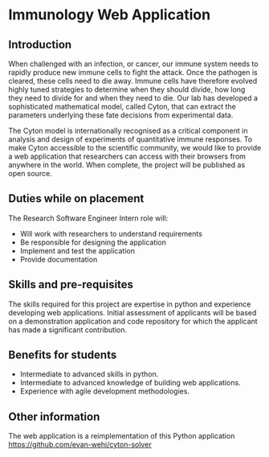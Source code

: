 # Immunology Web Application

## Introduction 

When challenged with an infection, or cancer, our immune system needs to rapidly produce new immune cells to fight the attack. Once the pathogen is cleared, these cells need to die away. Immune cells have therefore evolved highly tuned strategies to determine when they should divide, how long they need to divide for and when they need to die. Our lab has developed a sophisticated mathematical model, called Cyton, that can extract the parameters underlying these fate decisions from experimental data.  

The Cyton model is internationally recognised as a critical component in analysis and design of experiments of quantitative immune responses. To make Cyton accessible to the scientific community, we would like to provide a web application that researchers can access with their browsers from anywhere in the world. When complete, the project will be published as open source. 

## Duties while on placement 

The Research Software Engineer Intern role will:  

- Will work with researchers to understand requirements 
- Be responsible for designing the application 
- Implement and test the application 
- Provide documentation 

## Skills and pre-requisites

The skills required for this project are expertise in python and experience developing web applications. Initial assessment of applicants will be based on a demonstration application and code repository for which the applicant has made a significant contribution. 

## Benefits for students  

- Intermediate to advanced skills in python. 
- Intermediate to advanced knowledge of building web applications. 
- Experience with agile development methodologies. 

## Other information 

The web application is a reimplementation of this Python application https://github.com/evan-wehi/cyton-solver 
